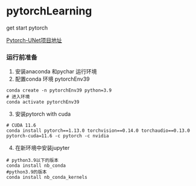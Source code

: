# pytorchLearning
get start pytorch

[Pytorch-UNet项目地址](https://github.com/milesial/Pytorch-UNet)
### 运行前准备
1. 安装anaconda 和pychar 运行环境
2. 配置conda 环境 pytorchEnv39
```conda
conda create -n pytorchEnv39 python=3.9
# 进入环境
conda activate pytorchEnv39
```
3. 安装pytorch with cuda 

```conda
# CUDA 11.6
conda install pytorch==1.13.0 torchvision==0.14.0 torchaudio==0.13.0 pytorch-cuda=11.6 -c pytorch -c nvidia
```

4. 在新环境中安装jupyter
```
# python3.9以下的版本
conda install nb_conda
#python3.9的版本
conda install nb_conda_kernels
``` 
